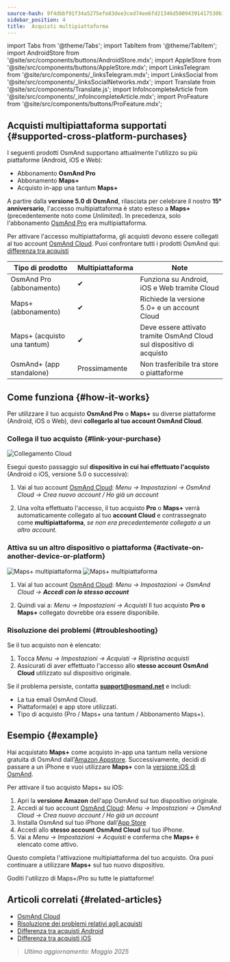 ```yaml
---
source-hash: 9f4dbbf91f34a5275efe83dee3ced74ee6fd21346d50094391417530b145a93e
sidebar_position: 4
title:  Acquisti multipiattaforma
---
```

import Tabs from '@theme/Tabs';
import TabItem from '@theme/TabItem';
import AndroidStore from '@site/src/components/buttons/AndroidStore.mdx';
import AppleStore from '@site/src/components/buttons/AppleStore.mdx';
import LinksTelegram from '@site/src/components/_linksTelegram.mdx';
import LinksSocial from '@site/src/components/_linksSocialNetworks.mdx';
import Translate from '@site/src/components/Translate.js';
import InfoIncompleteArticle from '@site/src/components/_infoIncompleteArticle.mdx';
import ProFeature from '@site/src/components/buttons/ProFeature.mdx';



## Acquisti multipiattaforma supportati {#supported-cross-platform-purchases}

I seguenti prodotti OsmAnd supportano attualmente l'utilizzo su più piattaforme (Android, iOS e Web):

- Abbonamento **OsmAnd Pro**
- Abbonamento **Maps+**
- Acquisto in-app una tantum **Maps+**

A partire dalla **versione 5.0 di OsmAnd**, rilasciata per celebrare il nostro **15° anniversario**, l'accesso multipiattaforma è stato esteso a **Maps+** (precedentemente noto come *Unlimited*). In precedenza, solo l'abbonamento [OsmAnd Pro](../personal/osmand-cloud.md#cross-platform) era multipiattaforma.

Per attivare l'accesso multipiattaforma, gli acquisti devono essere collegati al tuo account [OsmAnd Cloud](../personal/osmand-cloud.md#login).
Puoi confrontare tutti i prodotti OsmAnd qui: [differenza tra acquisti](https://osmand.net/docs/user/purchases/android/#difference-between-purchases)

| Tipo di prodotto | Multipiattaforma | Note |
|-----------------------------|----------------|-------|
| OsmAnd Pro (abbonamento) | ✔ | Funziona su Android, iOS e Web tramite Cloud |
| Maps+ (abbonamento) | ✔ | Richiede la versione 5.0+ e un account Cloud |
| Maps+ (acquisto una tantum) | ✔ | Deve essere attivato tramite OsmAnd Cloud sul dispositivo di acquisto |
| OsmAnd+ (app standalone) | Prossimamente | Non trasferibile tra store o piattaforme |


## Come funziona {#how-it-works}

Per utilizzare il tuo acquisto **OsmAnd Pro** o **Maps+** su diverse piattaforme (Android, iOS o Web), devi **collegarlo al tuo account OsmAnd Cloud**.

### Collega il tuo acquisto {#link-your-purchase}

![Collegamento Cloud](@site/static/img/purchases/cloud_activation.png)

Esegui questo passaggio sul **dispositivo in cui hai effettuato l'acquisto** (Android o iOS, versione 5.0 o successiva):

1. Vai al tuo account [OsmAnd Cloud](../personal/osmand-cloud.md#login):
   _Menu → Impostazioni → OsmAnd Cloud → Crea nuovo account / Ho già un account_

2. Una volta effettuato l'accesso, il tuo acquisto **Pro** o **Maps+** verrà automaticamente collegato al tuo **account Cloud** e contrassegnato come **multipiattaforma**, *se non era precedentemente collegato a un altro account.*



### Attiva su un altro dispositivo o piattaforma {#activate-on-another-device-or-platform}

![Maps+ multipiattaforma](@site/static/img/purchases/cross_purchase.png)
![Maps+ multipiattaforma](@site/static/img/purchases/cross_purchase_1.png)

1. Vai al tuo account [OsmAnd Cloud](../personal/osmand-cloud.md#login):
   *Menu → Impostazioni → OsmAnd Cloud →* ***Accedi con lo stesso account***

2. Quindi vai a:
   *Menu → Impostazioni → Acquisti*
   Il tuo acquisto **Pro o Maps+** collegato dovrebbe ora essere disponibile.


### Risoluzione dei problemi {#troubleshooting}

Se il tuo acquisto non è elencato:

1. Tocca *Menu → Impostazioni → Acquisti → Ripristina acquisti*
2. Assicurati di aver effettuato l'accesso allo **stesso account OsmAnd Cloud** utilizzato sul dispositivo originale.

Se il problema persiste, contatta **support@osmand.net** e includi:

- La tua email OsmAnd Cloud.
- Piattaforma(e) e app store utilizzati.
- Tipo di acquisto (Pro / Maps+ una tantum / Abbonamento Maps+).


## Esempio {#example}

Hai acquistato **Maps+** come acquisto in-app una tantum nella versione gratuita di OsmAnd dall'[Amazon Appstore](https://www.amazon.com/OsmAnd-Maps-Navigation/dp/B00D0SA8I8).
Successivamente, decidi di passare a un iPhone e vuoi utilizzare **Maps+** con la [versione iOS di OsmAnd](https://apps.apple.com/app/osmand-maps-travel-navigate/id934850257).

Per attivare il tuo acquisto Maps+ su iOS:

1. Apri la **versione Amazon** dell'app OsmAnd sul tuo dispositivo originale.
2. Accedi al tuo account [OsmAnd Cloud](../personal/osmand-cloud.md#login):
   *Menu → Impostazioni → OsmAnd Cloud → Crea nuovo account / Ho già un account*
3. Installa OsmAnd sul tuo iPhone dall'[App Store](https://apps.apple.com/app/osmand-maps-travel-navigate/id934850257)
4. Accedi allo **stesso account OsmAnd Cloud** sul tuo iPhone.
5. Vai a *Menu → Impostazioni → Acquisti* e conferma che **Maps+** è elencato come attivo.

Questo completa l'attivazione multipiattaforma del tuo acquisto. Ora puoi continuare a utilizzare **Maps+** sul tuo nuovo dispositivo.

Goditi l'utilizzo di Maps+/Pro su tutte le piattaforme!


## Articoli correlati {#related-articles}

- [OsmAnd Cloud](../personal/osmand-cloud.md)
- [Risoluzione dei problemi relativi agli acquisti](../troubleshooting/purchases_payments.md)
- [Differenza tra acquisti Android](./android.md#difference-between-purchases-android)
- [Differenza tra acquisti iOS](./ios.md#difference-between-purchases-ios)

> *Ultimo aggiornamento: Maggio 2025*